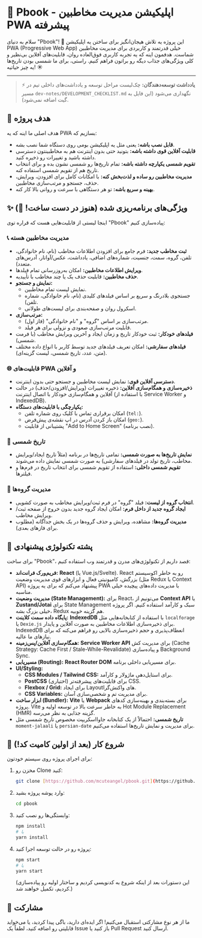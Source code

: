 # 📒 Pbook - اپلیکیشن مدیریت مخاطبین PWA پیشرفته

سلام به دنیای "Pbook"! 👋 این پروژه یه تلاش هیجان‌انگیز برای ساختن یه اپلیکیشن PWA (Progressive Web App) خیلی قدرتمند و کاربردی برای مدیریت مخاطبین شماست. هدفمون اینه که یه تجربه کاربری فوق‌العاده روان، قابلیت‌های آفلاین بی‌نظیر و کلی ویژگی‌های جذاب دیگه رو براتون فراهم کنیم. راستی، برای ما شمسی بودن تاریخ‌ها یه چیز حیاتیه! ☀️

---

> ⚡️ **یادداشت توسعه‌دهندگان:**
> چک‌لیست مراحل توسعه و یادداشت‌های داخلی تیم در مسیر `dev-notes/DEVELOPMENT_CHECKLIST.md` نگهداری می‌شود (این فایل به گیت اضافه نمی‌شود).

## 🎯 هدف پروژه

هدف اصلی ما اینه که یه PWA بسازیم که:

- **قابل نصب باشه:** یعنی مثل یه اپلیکیشن بومی روی دستگاه شما نصب بشه.
- **قابلیت آفلاین قوی داشته باشه:** بتونید حتی بدون اینترنت هم به مخاطبینتون دسترسی داشته باشید و تغییرات رو ذخیره کنید.
- **تقویم شمسی یکپارچه داشته باشه:** تمام تاریخ‌ها رو شمسی نشون بده و برای انتخاب تاریخ هم از تقویم شمسی استفاده کنه.
- **مدیریت مخاطبین رو ساده و لذت‌بخش کنه:** با امکانات کامل برای افزودن، ویرایش، حذف، جستجو و مرتب‌سازی مخاطبین.
- **بهینه و سریع باشه:** تو هر دستگاهی با سرعت و روانی بالا کار کنه.

## ✨ ویژگی‌های برنامه‌ریزی شده (هنوز در دست ساخت! 🚧)

اینجا لیستی از قابلیت‌هایی هست که قراره توی "Pbook" پیاده‌سازی کنیم:

### 📞 مدیریت مخاطبین هسته

- **ثبت مخاطب جدید:** فرم جامع برای افزودن اطلاعات مخاطب (نام، نام خانوادگی، تلفن، گروه، سمت، جنسیت، شماره‌های اضافی، یادداشت، عکس/آواتار، آدرس‌های متعدد).
- **ویرایش اطلاعات مخاطبین:** امکان به‌روزرسانی تمام فیلدها.
- **حذف مخاطبین:** قابلیت حذف یک یا چند مخاطب با تأییدیه.
- **نمایش و جستجو:**
  - نمایش لیست تمام مخاطبین.
  - جستجوی بلادرنگ و سریع بر اساس فیلدهای کلیدی (نام، نام خانوادگی، شماره تلفن).
  - اسکرول روان و صفحه‌بندی برای لیست‌های طولانی.
- **مرتب‌سازی:**
  - مرتب‌سازی بر اساس "گروه" و "نام خانوادگی" (فاز اول).
  - قابلیت مرتب‌سازی صعودی و نزولی برای هر فیلد.
- **فیلدهای خودکار:** ثبت خودکار تاریخ و زمان ایجاد و آخرین ویرایش مخاطب (با فرمت شمسی).
- **فیلدهای سفارشی:** امکان تعریف فیلدهای جدید توسط کاربر با انواع داده مختلف (متن، عدد، تاریخ شمسی، لیست گزینه‌ای).

### 🌐 قابلیت‌های PWA و آفلاین

- **دسترسی آفلاین قوی:** نمایش لیست مخاطبین و جستجو حتی بدون اینترنت.
- **ذخیره‌سازی و همگام‌سازی آفلاین:** ذخیره تغییرات (ویرایش/افزودن/حذف) در حالت آفلاین و همگام‌سازی خودکار با اتصال اینترنت (با استفاده از Service Worker و IndexedDB).
- **یکپارچگی با قابلیت‌های دستگاه:**
  - امکان برقراری تماس با کلیک روی شماره تلفن (`tel:`).
  - امکان باز کردن آدرس در اپ نقشه‌ی پیش‌فرض (`geo:`).
  - پشتیبانی از قابلیت "Add to Home Screen" (نصب برنامه).

### 📅 تاریخ شمسی

- **نمایش تاریخ‌ها به صورت شمسی:** تمامی تاریخ‌ها در برنامه (مثلاً تاریخ ایجاد/ویرایش مخاطب، تاریخ تولد در فیلدهای سفارشی) به صورت شمسی نمایش داده می‌شوند.
- **تقویم شمسی داخلی:** استفاده از تقویم شمسی برای انتخاب تاریخ در فرم‌ها و فیلترها.

### 👥 مدیریت گروه‌ها

- **انتخاب گروه از لیست:** فیلد "گروه" در فرم ثبت/ویرایش مخاطب به صورت کشویی.
- **ایجاد گروه جدید از داخل فرم:** امکان ایجاد گروه جدید بدون خروج از صفحه ثبت/ویرایش مخاطب.
- **مدیریت گروه‌ها:** مشاهده، ویرایش و حذف گروه‌ها در یک بخش جداگانه (مطلوب برای فازهای بعدی).

## 🚀 پشته تکنولوژی پیشنهادی

برای ساخت "Pbook"، قصد داریم از تکنولوژی‌های مدرن و قدرتمند وب استفاده کنیم:

- **فریم‌ورک فرانت‌اند:** **React** (یا Vue.js/Svelte). React رو به خاطر اکوسیستم بزرگش، کامیونیتی فعال و ابزارهای قوی مدیریت وضعیت (مثل Redux یا Context API) پیشنهاد می‌کنم که برای یه پروژه PWA با مدیریت داده‌های پیچیده خیلی مناسبه.
- **مدیریت وضعیت (State Management):** برای React، می‌تونیم از **Context API** یا **Zustand/Jotai** برای State Management سبک و کارآمد استفاده کنیم. اگر پروژه خیلی بزرگ بشه، Redux هم گزینه خوبیه.
- **پایگاه داده سمت کلاینت:** **IndexedDB** با استفاده از کتابخانه‌هایی مثل `localforage` یا `Dexie.js` برای ذخیره‌سازی اطلاعات مخاطبین به صورت آفلاین و پایدار. IndexedDB انعطاف‌پذیری و حجم ذخیره‌سازی بالایی رو فراهم می‌کنه که برای نیازهای ما عالیه.
- **همگام‌سازی آفلاین/پس‌زمینه:** **Service Worker API** برای مدیریت کش (Cache Strategy: Cache First / Stale-While-Revalidate) و پیاده‌سازی Background Sync.
- **مسیریابی (Routing):** **React Router DOM** برای مسیریابی داخلی برنامه.
- **UI/Styling:**
  - **CSS Modules / Tailwind CSS:** برای استایل‌دهی ماژولار و کارآمد.
  - **PostCSS** (اختیاری) برای قابلیت‌های پیشرفته‌تر CSS.
  - **Flexbox / Grid:** برای ایجاد Layoutهای واکنش‌گرا.
  - **CSS Variables:** برای مدیریت تم و شخصی‌سازی آسان.
- **ابزار ساخت (Bundler):** **Vite** یا **Webpack** برای بسته‌بندی و بهینه‌سازی کدهای پروژه. Vite به خاطر سرعت بالا در توسعه اولیه و Hot Module Replacement (HMR) گزینه جذابی به نظر می‌رسه.
- **تاریخ شمسی:** احتمالاً از یک کتابخانه جاوااسکریپت مخصوص تاریخ شمسی مثل `moment-jalaali` یا `persian-date` برای مدیریت و نمایش تاریخ‌ها استفاده می‌کنیم.

## 🚀 شروع کار (بعد از اولین کامیت کد!)

برای اجرای پروژه روی سیستم خودتون:

1.  مخزن رو Clone کنید:
    ```bash
    git clone [https://github.com/mcuteangel/pbook.git](https://github.com/mcuteangel/pbook.git)
    ```
2.  وارد پوشه پروژه بشید:
    ```bash
    cd pbook
    ```
3.  وابستگی‌ها رو نصب کنید:
    ```bash
    npm install
    # یا
    yarn install
    ```
4.  پروژه رو در حالت توسعه اجرا کنید:
    ```bash
    npm start
    # یا
    yarn start
    ```
    (این دستورات بعد از اینکه شروع به کدنویسی کردیم و ساختار اولیه رو پیاده‌سازی کردیم، تکمیل خواهند شد.)

## 🤝 مشارکت

ما از هر نوع مشارکتی استقبال می‌کنیم! اگر ایده‌ای دارید، باگی پیدا کردید، یا می‌خواید قابلیتی رو اضافه کنید، لطفاً یک Issue باز کنید یا Pull Request ارسال کنید.
